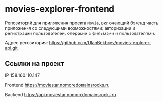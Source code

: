 # movies-explorer-frontend

Репозиторий для приложения проекта `Movie`, включающий бэкенд часть приложения со следующими возможностями: авторизации и регистрации пользователей, операции с фильмами и пользователями. 

Адрес репозитория: https://github.com/UlanBekboev/movies-explorer-api.git

## Ссылки на проект

IP 158.160.110.147

Frontend https://moviestar.nomoredomainsrocks.ru

Backend https://api.moviestar.nomoredomainsrocks.ru